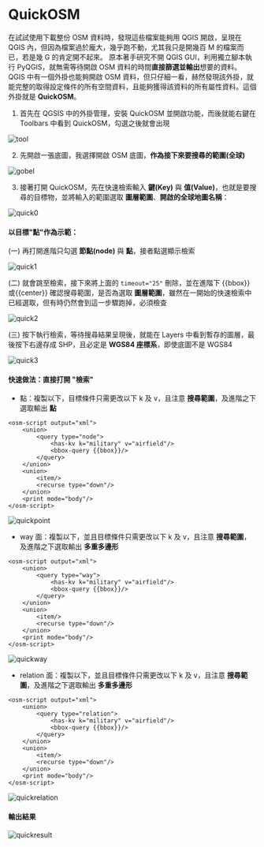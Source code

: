 # QuickOSM

在試試使用下載整份 OSM 資料時，發現這些檔案能夠用 QGIS 開啟，呈現在 QGIS 內，但因為檔案過於龐大，幾乎跑不動，尤其我只是開幾百 M 的檔案而已，若是幾 G 的肯定開不起來。
原本著手研究不開 QGIS GUI，利用獨立腳本執行 PyQGIS，就無需等待開啟 OSM 資料的時間**直接篩選並輸出**想要的資料。
QGIS 中有一個外掛也能夠開啟 OSM 資料，但只仔細一看，赫然發現該外掛，就能完整的取得設定條件的所有空間資料，且能夠獲得該資料的所有屬性資料。這個外掛就是 **QuickOSM**。

1. 首先在 QGSIS 中的外掛管理，安裝 QuickOSM 並開啟功能，而後就能右鍵在 Toolbars 中看到 QuickOSM，勾選之後就會出現

![tool](C:/OSM/quickosmtool.PNG)

2. 先開啟一張底圖，我選擇開啟 OSM 底圖，**作為接下來要搜尋的範圍(全球)**

![gobel](C:/OSM/osmmap.PNG)

3. 接著打開 QuickOSM，先在快速檢索輸入 **鍵(Key)** 與 **值(Value)**，也就是要搜尋的目標物，並將輸入的範圍選取 **圖層範圍**、**開啟的全球地圖名稱**：

![quick0](C:/OSM/quick0.PNG)



#### 以目標"點"作為示範：  

(一) 再打開進階只勾選 **節點(node)** 與 **點**，接者點選顯示檢索

![quick1](C:/OSM/quick1.PNG)



(二) 就會跳至檢索，接下來將上面的 `timeout="25"` 刪除，並在進階下 {{bbox}}或{{center}} 確認搜尋範圍，是否為選取 **圖層範圍**，雖然在一開始的快速檢索中已經選取，但有時仍然會到這一步驟跑掉，必須檢查

![quick2](C:/OSM/quick2.PNG)



(三) 按下執行檢索，等待搜尋結果呈現後，就能在 Layers 中看到暫存的圖層，最後按下右邊存成 SHP，且必定是 **WGS84 座標系**，即使底圖不是 WGS84

![quick3](C:/OSM/quick3.PNG)



#### 快速做法：直接打開 "檢索"

- 點：複製以下，目標條件只需更改以下 k 及 v，且注意 **搜尋範圍**，及進階之下選取輸出 **點**

```quickosm
<osm-script output="xml">
    <union>
        <query type="node">
            <has-kv k="military" v="airfield"/>
            <bbox-query {{bbox}}/>
        </query>
    </union>
    <union>
        <item/>
        <recurse type="down"/>
    </union>
    <print mode="body"/>
</osm-script>
```

![quickpoint](C:/OSM/quickpoint.PNG)



- way 面：複製以下，並且目標條件只需更改以下 k 及 v，且注意 **搜尋範圍**，及進階之下選取輸出 **多重多邊形**

```quickosm
<osm-script output="xml">
    <union>
        <query type="way">
            <has-kv k="military" v="airfield"/>
            <bbox-query {{bbox}}/>
        </query>
    </union>
    <union>
        <item/>
        <recurse type="down"/>
    </union>
    <print mode="body"/>
</osm-script>
```

![quickway](C:/OSM/quickway.PNG)



- relation 面：複製以下，並且目標條件只需更改以下 k 及 v，且注意 **搜尋範圍**，及進階之下選取輸出 **多重多邊形**

```
<osm-script output="xml">
    <union>
        <query type="relation">
            <has-kv k="military" v="airfield"/>
            <bbox-query {{bbox}}/>
        </query>
    </union>
    <union>
        <item/>
        <recurse type="down"/>
    </union>
    <print mode="body"/>
</osm-script>
```

![quickrelation](C:/OSM/quickrelation.PNG)



#### 輸出結果

![quickresult](C:/OSM/quickresult.PNG)



